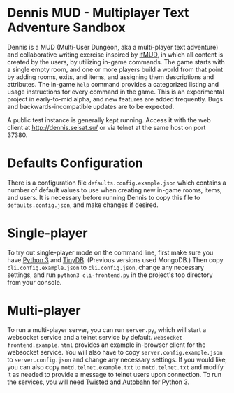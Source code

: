 # Dennis MUD - Multiplayer Text Adventure Sandbox

Dennis is a MUD (Multi-User Dungeon, aka a multi-player text adventure) and collaborative writing exercise inspired by [ifMUD](http://ifmud.port4000.com/), in which all content is created by the users, by utilizing in-game commands. The game starts with a single empty room, and one or more players build a world from that point by adding rooms, exits, and items, and assigning them descriptions and attributes. The in-game `help` command provides a categorized listing and usage instructions for every command in the game. This is an experimental project in early-to-mid alpha, and new features are added frequently. Bugs and backwards-incompatible updates are to be expected.

A public test instance is generally kept running. Access it with the web client at http://dennis.seisat.su/ or via telnet at the same host on port 37380.

Defaults Configuration
======================

There is a configuration file `defaults.config.example.json` which contains a number of default values to use when creating new in-game rooms, items, and users. It is necessary before running Dennis to copy this file to `defaults.config.json`, and make changes if desired.

Single-player
=============

To try out single-player mode on the command line, first make sure you have [Python 3](https://www.python.org/) and [TinyDB](https://tinydb.readthedocs.io/en/latest/). (Previous versions used MongoDB.) Then copy `cli.config.example.json` to `cli.config.json`, change any necessary settings, and  run `python3 cli-frontend.py` in the project's top directory from your console.

Multi-player
============

To run a multi-player server, you can run `server.py`, which will start a websocket service and a telnet service by default. `websocket-frontend.example.html` provides an example in-browser client for the websocket service. You will also have to copy `server.config.example.json` to `server.config.json` and change any necessary settings. If you would like, you can also copy `motd.telnet.example.txt` to `motd.telnet.txt` and modify it as needed to provide a message to telnet users upon connection. To run the services, you will need [Twisted](https://twistedmatrix.com/trac/) and [Autobahn](https://crossbar.io/autobahn/) for Python 3.
